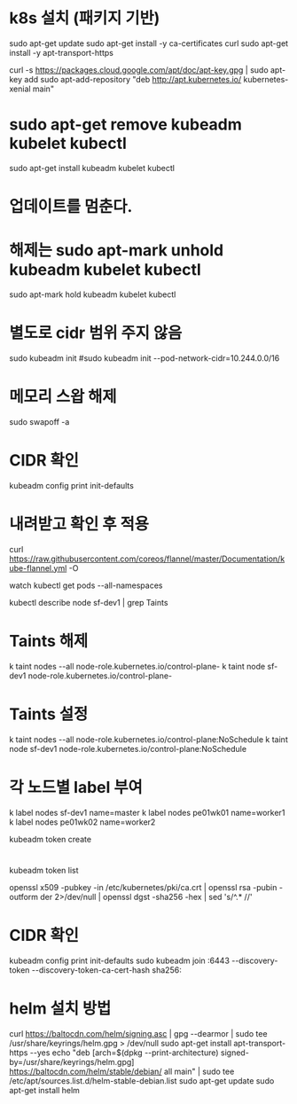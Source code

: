 # k8s 설치 (패키지 기반)
sudo apt-get update
sudo apt-get install -y ca-certificates curl
sudo apt-get install -y apt-transport-https

curl -s https://packages.cloud.google.com/apt/doc/apt-key.gpg | sudo apt-key add
sudo apt-add-repository "deb http://apt.kubernetes.io/ kubernetes-xenial main"


# sudo apt-get remove kubeadm kubelet kubectl
sudo apt-get install kubeadm kubelet kubectl
# 업데이트를 멈춘다.
# 해제는 sudo apt-mark unhold kubeadm kubelet kubectl
sudo apt-mark hold kubeadm kubelet kubectl

# 별도로 cidr 범위 주지 않음
sudo kubeadm init
#sudo kubeadm init --pod-network-cidr=10.244.0.0/16

# 메모리 스왑 해제
sudo swapoff -a

# CIDR 확인
kubeadm config print init-defaults

# 내려받고 확인 후 적용
curl https://raw.githubusercontent.com/coreos/flannel/master/Documentation/kube-flannel.yml -O

watch kubectl get pods --all-namespaces

kubectl describe node sf-dev1 | grep Taints

# Taints 해제
k taint nodes --all node-role.kubernetes.io/control-plane-
k taint node sf-dev1 node-role.kubernetes.io/control-plane-

# Taints 설정
k taint nodes --all node-role.kubernetes.io/control-plane:NoSchedule
k taint node sf-dev1 node-role.kubernetes.io/control-plane:NoSchedule

# 각 노드별 label 부여
k label nodes sf-dev1 name=master
k label nodes pe01wk01 name=worker1
k label nodes pe01wk02 name=worker2

kubeadm token create
# <token>
kubeadm token list

openssl x509 -pubkey -in /etc/kubernetes/pki/ca.crt | openssl rsa -pubin -outform der 2>/dev/null | openssl dgst -sha256 -hex | sed 's/^.* //'
# <hash>

# CIDR 확인
kubeadm config print init-defaults
sudo kubeadm join <Master Node IP>:6443 --discovery-token <token> --discovery-token-ca-cert-hash sha256:<hash>

# helm 설치 방법
curl https://baltocdn.com/helm/signing.asc | gpg --dearmor | sudo tee /usr/share/keyrings/helm.gpg > /dev/null
sudo apt-get install apt-transport-https --yes
echo "deb [arch=$(dpkg --print-architecture) signed-by=/usr/share/keyrings/helm.gpg] https://baltocdn.com/helm/stable/debian/ all main" | sudo tee /etc/apt/sources.list.d/helm-stable-debian.list
sudo apt-get update
sudo apt-get install helm